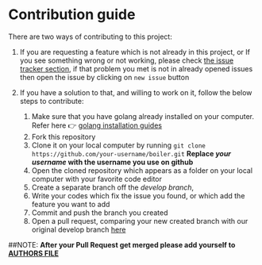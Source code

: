 # Contribution guide

There are two ways of contributing to this project:

1.  If you are requesting a feature which is not already in this project, or If you see something wrong or not working, please check [the issue tracker section](https://github.com/descholar-ceo/boiler/issues), if that problem you met is not in already opened issues then open the issue by clicking on `new issue` button

2.  If you have a solution to that, and willing to work on it, follow the below steps to contribute:
    1. Make sure that you have golang already installed on your computer. Refer here :point_right: [golang installation guides](https://golang.org/doc/install)
    2.  Fork this repository
    3.  Clone it on your local computer by running `git clone https://github.com/your-username/boiler.git` __Replace *your username* with the username you use on github__
    4.  Open the cloned repository which appears as a folder on your local computer with your favorite code editor
    5.  Create a separate branch off the *develop branch*,
    6.  Write your codes which fix the issue you found, or which add the feature you want to add
    7.  Commit and push the branch you created
    8.  Open a pull request, comparing your new created branch with our original develop branch [here](https://github.com/descholar-ceo/boiler/tree/master)

##NOTE:
__After your Pull Request get merged please add yourself to [AUTHORS FILE](https://github.com/descholar-ceo/boiler/blob/master/AUTHORS.md)__
